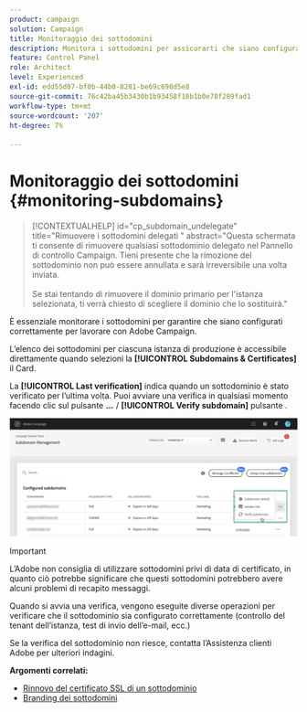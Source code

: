 ```yaml
---
product: campaign
solution: Campaign
title: Monitoraggio dei sottodomini
description: Monitora i sottodomini per assicurarti che siano configurati correttamente per lavorare con Adobe Campaign.
feature: Control Panel
role: Architect
level: Experienced
exl-id: edd55d07-bf0b-44b0-8281-be69c698d5e8
source-git-commit: 76c42ba45b3430b1b93458f18b1b0e78f289fad1
workflow-type: tm+mt
source-wordcount: '207'
ht-degree: 7%

---
```


# Monitoraggio dei sottodomini {#monitoring-subdomains}

>[!CONTEXTUALHELP]
>id="cp_subdomain_undelegate"
>title="Rimuovere i sottodomini delegati "
>abstract="Questa schermata ti consente di rimuovere qualsiasi sottodominio delegato nel Pannello di controllo Campaign. Tieni presente che la rimozione del sottodominio non può essere annullata e sarà irreversibile una volta inviata.<br><br>Se stai tentando di rimuovere il dominio primario per l&#39;istanza selezionata, ti verrà chiesto di scegliere il dominio che lo sostituirà."

È essenziale monitorare i sottodomini per garantire che siano configurati correttamente per lavorare con Adobe Campaign.

L’elenco dei sottodomini per ciascuna istanza di produzione è accessibile direttamente quando selezioni la **[!UICONTROL Subdomains & Certificates]** il Card.

La **[!UICONTROL Last verification]** indica quando un sottodominio è stato verificato per l’ultima volta. Puoi avviare una verifica in qualsiasi momento facendo clic sul pulsante **...** / **[!UICONTROL Verify subdomain]** pulsante .

![](assets/subdomain_verification.png)

>[!IMPORTANT]
>
>L’Adobe non consiglia di utilizzare sottodomini privi di data di certificato, in quanto ciò potrebbe significare che questi sottodomini potrebbero avere alcuni problemi di recapito messaggi.

Quando si avvia una verifica, vengono eseguite diverse operazioni per verificare che il sottodominio sia configurato correttamente (controllo del tenant dell’istanza, test di invio dell’e-mail, ecc.)

Se la verifica del sottodominio non riesce, contatta l’Assistenza clienti Adobe per ulteriori indagini.

**Argomenti correlati:**

* [Rinnovo del certificato SSL di un sottodominio](../../subdomains-certificates/using/renewing-subdomain-certificate.md)
* [Branding dei sottodomini](../../subdomains-certificates/using/subdomains-branding.md)
